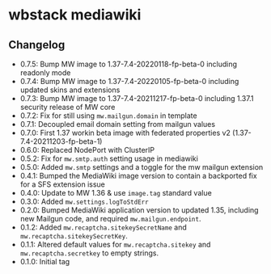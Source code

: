 # wbstack mediawiki

## Changelog

- 0.7.5: Bump MW image to 1.37-7.4-20220118-fp-beta-0 including readonly mode
- 0.7.4: Bump MW image to 1.37-7.4-20220105-fp-beta-0 including updated skins and extensions
- 0.7.3: Bump MW image to 1.37-7.4-20211217-fp-beta-0 including 1.37.1 security release of MW core
- 0.7.2: Fix for still using `mw.mailgun.domain` in template
- 0.7.1: Decoupled email domain setting from mailgun values
- 0.7.0: First 1.37 workin beta image with federated properties v2 (1.37-7.4-20211203-fp-beta-1)
- 0.6.0: Replaced NodePort with ClusterIP
- 0.5.2: Fix for `mw.smtp.auth` setting usage in mediawiki
- 0.5.0: Added `mw.smtp` settings and a toggle for the mw mailgun extension
- 0.4.1: Bumped the MediaWiki image version to contain a backported fix for a SFS extension issue
- 0.4.0: Update to MW 1.36 & use `image.tag` standard value
- 0.3.0: Added `mw.settings.logToStdErr`
- 0.2.0: Bumped MediaWiki application version to updated 1.35, including new Mailgun code, and required `mw.mailgun.endpoint`.
- 0.1.2: Added `mw.recaptcha.sitekeySecretName` and `mw.recaptcha.sitekeySecretKey`.
- 0.1.1: Altered default values for `mw.recaptcha.sitekey` and `mw.recaptcha.secretkey` to empty strings.
- 0.1.0: Initial tag
